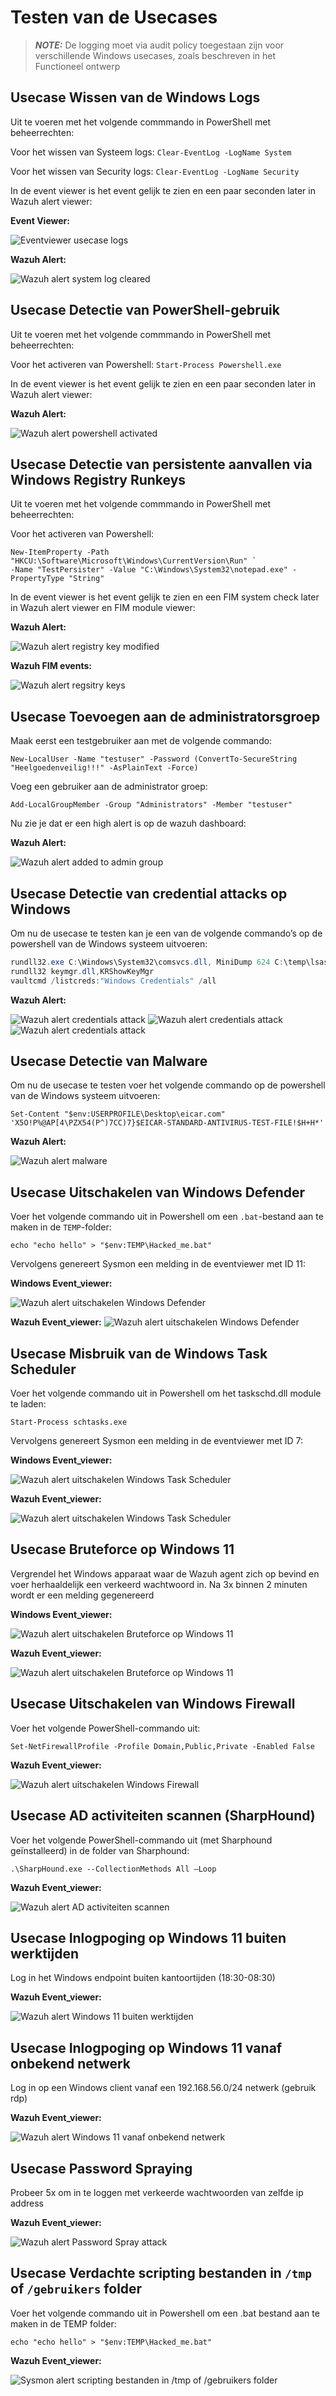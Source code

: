 # Testen van de Usecases

> **_NOTE:_** De logging moet via audit policy toegestaan zijn voor verschillende Windows usecases, zoals beschreven in het Functioneel ontwerp

## Usecase Wissen van de Windows Logs

Uit te voeren met het volgende commmando in PowerShell met beheerrechten: 

Voor het wissen van Systeem logs:
 `Clear-EventLog -LogName System`


Voor het wissen van Security logs: 
`Clear-EventLog -LogName Security`

In de event viewer is het event gelijk te zien en een paar seconden later in Wazuh alert viewer:

**Event Viewer:**

![Eventviewer usecase logs](/img/usecases/event_viewer_system_log_cleared.png)

**Wazuh Alert:**

![Wazuh alert system log cleared](/img/usecases/wazuh_alert_system_log_cleared.png)

## Usecase Detectie van PowerShell-gebruik

Uit te voeren met het volgende commmando in PowerShell met beheerrechten: 

Voor het activeren van Powershell:
 `Start-Process Powershell.exe`

In de event viewer is het event gelijk te zien en een paar seconden later in Wazuh alert viewer:

**Wazuh Alert:**

![Wazuh alert powershell activated](/img/usecases/wazuh_alert_powershell_activated.png)

## Usecase Detectie van persistente aanvallen via Windows Registry Runkeys

Uit te voeren met het volgende commmando in PowerShell met beheerrechten: 

Voor het activeren van Powershell:
 ```
 New-ItemProperty -Path "HKCU:\Software\Microsoft\Windows\CurrentVersion\Run" `
 -Name "TestPersister" -Value "C:\Windows\System32\notepad.exe" -PropertyType "String"
 ```

In de event viewer is het event gelijk te zien en een FIM system check later in Wazuh alert viewer en FIM module viewer:

**Wazuh Alert:**

![Wazuh alert registry key modified](/img/usecases/wazuh_alert_registry_key_modified.png)

**Wazuh FIM events:**

![Wazuh alert regsitry keys](/img/usecases/wazuh_alert_viewer_registry.png)

## Usecase Toevoegen aan de administratorsgroep

Maak eerst een testgebruiker aan met de volgende commando: 

`New-LocalUser -Name "testuser" -Password (ConvertTo-SecureString "Heelgoedenveilig!!!" -AsPlainText -Force)` 

Voeg een gebruiker aan de administrator groep: 

`Add-LocalGroupMember -Group "Administrators" -Member "testuser" `

Nu zie je dat er een high alert is op de wazuh dashboard: 

**Wazuh Alert:**

![Wazuh alert added to admin group](/img/usecases/wazuh_alert_adding_admin_groep.png)

## Usecase Detectie van credential attacks op Windows

Om nu de usecase te testen kan je een van de volgende commando’s op de powershell van de Windows systeem uitvoeren: 

```powershell
rundll32.exe C:\Windows\System32\comsvcs.dll, MiniDump 624 C:\temp\lsass.dmp full 
rundll32 keymgr.dll,KRShowKeyMgr 
vaultcmd /listcreds:"Windows Credentials" /all 
``` 

**Wazuh Alert:**

![Wazuh alert credentials attack](/img/usecases/wazuh_alert_credentials_attack.png)
![Wazuh alert credentials attack](/img/usecases/wazuh_alert_credentials_attack_2.png)
![Wazuh alert credentials attack](/img/usecases/wazuh_alert_credentials_attack_3.png)

## Usecase Detectie van Malware

Om nu de usecase te testen voer het volgende commando op de powershell van de Windows systeem uitvoeren: 

```
Set-Content "$env:USERPROFILE\Desktop\eicar.com" 'X5O!P%@AP[4\PZX54(P^)7CC)7}$EICAR-STANDARD-ANTIVIRUS-TEST-FILE!$H+H*' 
```

**Wazuh Alert:**

![Wazuh alert malware](/img/usecases/wazuh_alert_ongewenste_software.png)



## Usecase Uitschakelen van Windows Defender

Voer het volgende commando uit in Powershell om een `.bat`-bestand aan te maken in de `TEMP`-folder: 

`echo "echo hello" > "$env:TEMP\Hacked_me.bat" `

Vervolgens genereert Sysmon een melding in de eventviewer met ID 11: 

**Windows Event_viewer:**

![Wazuh alert uitschakelen Windows Defender](/img/usecases/wazuh_alert_uitschakelen_windows_defender.png)

**Wazuh Event_viewer:**
![Wazuh alert uitschakelen Windows Defender](/img/usecases/wazuh_alert_uitschakelen_windows_defender_2.png)


## Usecase Misbruik van de Windows Task Scheduler 

Voer het volgende commando uit in Powershell om het taskschd.dll module te laden: 

`Start-Process schtasks.exe `

Vervolgens genereert Sysmon een melding in de eventviewer met ID 7: 

**Windows Event_viewer:**

![Wazuh alert uitschakelen Windows Task Scheduler](/img/usecases/event_viewer_task_scheduler.png)

**Wazuh Event_viewer:**

![Wazuh alert uitschakelen Windows Task Scheduler](/img/usecases/wazuh_alert_task_scheduler.png)

## Usecase Bruteforce op Windows 11

Vergrendel het Windows apparaat waar de Wazuh agent zich op bevind en voer herhaaldelijk een verkeerd wachtwoord in. Na 3x binnen 2 minuten wordt er een melding gegenereerd

**Windows Event_viewer:**

![Wazuh alert uitschakelen Bruteforce op Windows 11](/img/usecases/event_viewer_brute_force.png)

**Wazuh Event_viewer:**

![Wazuh alert uitschakelen Bruteforce op Windows 11](/img/usecases/wazuh_alert_brute_force.png)

## Usecase Uitschakelen van Windows Firewall

Voer het volgende PowerShell-commando uit: 

`Set-NetFirewallProfile -Profile Domain,Public,Private -Enabled False` 

**Wazuh Event_viewer:**

![Wazuh alert uitschakelen Windows Firewall](/img/usecases/wazuh_alert_windows_firewall.png)

## Usecase AD activiteiten scannen (SharpHound)

Voer het volgende PowerShell-commando uit (met Sharphound geïnstalleerd) in de folder van Sharphound: 

`.\SharpHound.exe --CollectionMethods All –Loop`

**Wazuh Event_viewer:**

![Wazuh alert AD activiteiten scannen](/img/usecases/wazuh_alert_AD_Scanning.png)

## Usecase Inlogpoging op Windows 11 buiten werktijden

Log in het Windows endpoint buiten kantoortijden (18:30-08:30)

**Wazuh Event_viewer:**

![Wazuh alert Windows 11 buiten werktijden](/img/usecases/wazuh_alert_buiten_kantoortijden.png)

## Usecase Inlogpoging op Windows 11 vanaf onbekend netwerk

Log in op een Windows client vanaf een 192.168.56.0/24 netwerk (gebruik rdp) 

**Wazuh Event_viewer:**

![Wazuh alert Windows 11 vanaf onbekend netwerk](/img/usecases/wazuh_alert_vcts.png)

## Usecase Password Spraying

Probeer 5x om in te loggen met verkeerde wachtwoorden van zelfde ip address  

**Wazuh Event_viewer:**

![Wazuh alert Password Spray attack](/img/usecases/wazuh_alert_password_spray.png)

## Usecase Verdachte scripting bestanden in `/tmp` of `/gebruikers` folder

Voer het volgende commando uit in Powershell om een .bat bestand aan te maken in de TEMP folder: 

`echo "echo hello" > "$env:TEMP\Hacked_me.bat"` 

**Wazuh Event_viewer:**

![Sysmon alert scripting bestanden in `/tmp` of `/gebruikers` folder](/img/usecases/sysmon_alert_scripting_temp.png)
